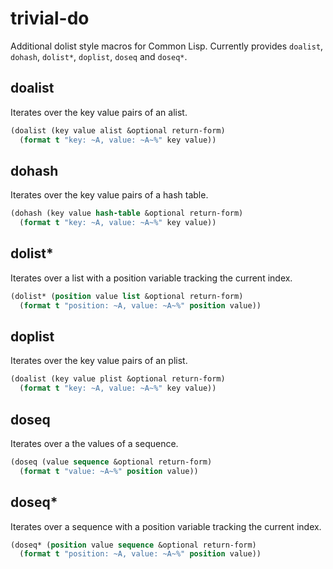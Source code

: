 # trivial-do

Additional dolist style macros for Common Lisp. Currently provides `doalist`, `dohash`, `dolist*`, `doplist`, `doseq` and `doseq*`.

## doalist

Iterates over the key value pairs of an alist.

```lisp
(doalist (key value alist &optional return-form)
  (format t "key: ~A, value: ~A~%" key value))
```

## dohash

Iterates over the key value pairs of a hash table.

```lisp
(dohash (key value hash-table &optional return-form)
  (format t "key: ~A, value: ~A~%" key value))
```

## dolist*

Iterates over a list with a position variable tracking the current index.

```lisp
(dolist* (position value list &optional return-form)
  (format t "position: ~A, value: ~A~%" position value))
```

## doplist

Iterates over the key value pairs of an plist.

```lisp
(doalist (key value plist &optional return-form)
  (format t "key: ~A, value: ~A~%" key value))
```

## doseq

Iterates over a the values of a sequence.

```lisp
(doseq (value sequence &optional return-form)
  (format t "value: ~A~%" position value))
```

## doseq*

Iterates over a sequence with a position variable tracking the current index.

```lisp
(doseq* (position value sequence &optional return-form)
  (format t "position: ~A, value: ~A~%" position value))
```
